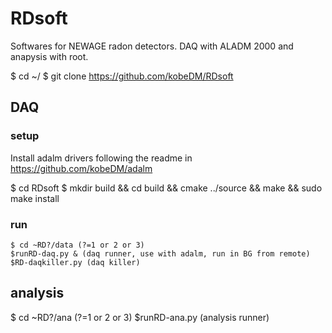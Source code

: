 # RDsoft
Softwares for NEWAGE radon detectors. DAQ with ALADM 2000 and anapysis with root.

$ cd ~/
$ git clone https://github.com/kobeDM/RDsoft


## DAQ
### setup
Install adalm drivers following the readme in 
https://github.com/kobeDM/adalm

$ cd RDsoft
$ mkdir build && cd build && cmake ../source && make && sudo make install

### run
```
$ cd ~RD?/data (?=1 or 2 or 3)
$runRD-daq.py & (daq runner, use with adalm, run in BG from remote) 
$RD-daqkiller.py (daq killer) 
```


## analysis
$ cd ~RD?/ana (?=1 or 2 or 3)
$runRD-ana.py (analysis runner) 
